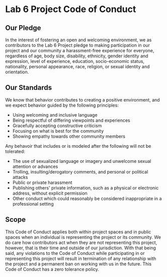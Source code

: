 # Lab 6 Project Code of Conduct

## Our Pledge

In the interest of fostering an open and welcoming environment, we as
contributors to the Lab 6 Project pledge to making participation in our project and
our community a harassment-free experience for everyone, regardless of age, body
size, disability, ethnicity, gender identity and expression, level of experience,
education, socio-economic status, nationality, personal appearance, race,
religion, or sexual identity and orientation.

## Our Standards

We know that behavior contributes to creating a positive environment, and we expect 
behavior guided by the following principles:

* Using welcoming and inclusive language
* Being respectful of differing viewpoints and experiences
* Gracefully accepting constructive criticism
* Focusing on what is best for the community
* Showing empathy towards other community members

Any behavoir that includes or is modeled after the following will not be tolerated:

* The use of sexualized language or imagery and unwelcome sexual attention or
  advances
* Trolling, insulting/derogatory comments, and personal or political attacks
* Public or private harassment
* Publishing others' private information, such as a physical or electronic
  address, without explicit permission
* Other conduct which could reasonably be considered inappropriate in a
  professional setting


## Scope

This Code of Conduct applies both within project spaces and in public spaces
when an individual is representing the project or its community. We do care how contributors 
act when they are not representing this project, however, that is their time and outside of our jurisdiction. With that being 
said, any violations to the Code of Conduct while participating in or representing this project
will result in termination of any relationship with the project and a permanent ban on working 
with us in the future. This Code of Conduct has a zero tolerance policy.

